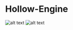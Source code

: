 # Hollow-Engine
![alt text](http://i65.tinypic.com/2nja5x.jpg)
![alt text](http://oi63.tinypic.com/2cqhf82.jpg)
